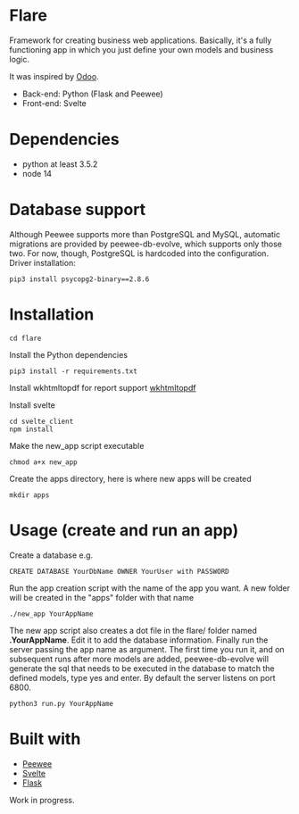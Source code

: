 # Flare
Framework for creating business web applications. Basically, it's a fully functioning app in which you just define your own models and business logic.

It was inspired by [Odoo](https://odoo.com).

- Back-end: Python (Flask and Peewee)
- Front-end: Svelte

# Dependencies
- python at least 3.5.2
- node 14

# Database support
Although Peewee supports more than PostgreSQL and MySQL, automatic migrations are provided by peewee-db-evolve, which supports only those two. For now, though, PostgreSQL is hardcoded into the configuration. Driver installation:

    pip3 install psycopg2-binary==2.8.6

# Installation
    cd flare

Install the Python dependencies

    pip3 install -r requirements.txt

Install wkhtmltopdf for report support
    [wkhtmltopdf](https://wkhtmltopdf.org/downloads.html)
    
Install svelte

    cd svelte_client
    npm install

Make the new_app script executable

    chmod a+x new_app

Create the apps directory, here is where new apps will be created

    mkdir apps

# Usage (create and run an app)
Create a database e.g.

    CREATE DATABASE YourDbName OWNER YourUser with PASSWORD

Run the app creation script with the name of the app you want. A new folder will be created in the "apps" folder with that name

    ./new_app YourAppName

The new app script also creates a dot file in the flare/ folder named **.YourAppName**. Edit it to add the database information. Finally run the server passing the app name as argument. The first time you run it, and on subsequent runs after more models are added, peewee-db-evolve will generate the sql that needs to be executed in the database to match the defined models, type yes and enter. By default the server listens on port 6800.

    python3 run.py YourAppName

# Built with
- [Peewee](http://docs.peewee-orm.com/en/latest/)
- [Svelte](https://svelte.dev/)
- [Flask](https://flask.palletsprojects.com/)


Work in progress.
